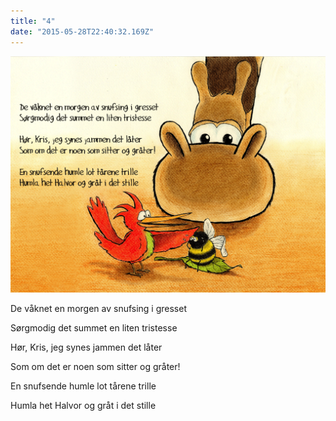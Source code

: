 ```yaml
---
title: "4"
date: "2015-05-28T22:40:32.169Z"
---
```

![Sjiraffen Samuel og Kolibrien Kris](./4_norsk.png)

De våknet en morgen av snufsing i gresset

Sørgmodig det summet en liten tristesse


Hør, Kris, jeg synes jammen det låter

Som om det er noen som sitter og gråter!


En snufsende humle lot tårene trille

Humla het Halvor og gråt i det stille